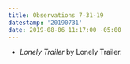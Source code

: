 ```yaml
---
title: Observations 7-31-19
datestamp: '20190731'
date: 2019-08-06 11:17:00 -05:00
---
```


- *Lonely Trailer* by Lonely Trailer.
